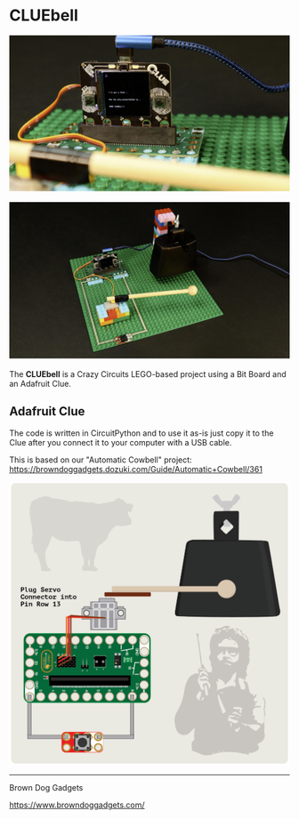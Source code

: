 # CLUEbell

![](Images/cluebell-01.jpg)

![](Images/cluebell-02.jpg)

The **CLUEbell** is a Crazy Circuits LEGO-based project using a Bit Board and an Adafruit Clue.

## Adafruit Clue

The code is written in CircuitPython and to use it as-is just copy it to the Clue after you connect it to your computer with a USB cable.

This is based on our "Automatic Cowbell" project: https://browndoggadgets.dozuki.com/Guide/Automatic+Cowbell/361

![](Diagrams/cluebell-circuit.png)

---

Brown Dog Gadgets

https://www.browndoggadgets.com/

